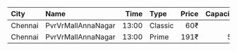 | City    | Name               |  Time | Type    | Price | Capacity | Booked |
| :------ | :----------------- | ----: | :------ | ----: | -------: | -----: |
| Chennai | PvrVrMallAnnaNagar | 13:00 | Classic |   60₹ |        5 |      5 |
| Chennai | PvrVrMallAnnaNagar | 13:00 | Prime   |  191₹ |       51 |     51 |